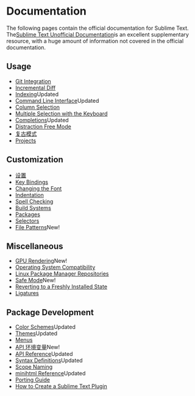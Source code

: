 # Documentation

The following pages contain the official documentation for Sublime Text. The[Sublime Text Unofficial Documentation](https://docs.sublimetext.io/)is an excellent supplementary resource, with a huge amount of information not covered in the official documentation.

## Usage

*   [Git Integration](git_integration)
*   [Incremental Diff](incremental_diff)
*   [Indexing](indexing)Updated
*   [Command Line Interface](command_line)Updated
*   [Column Selection](column_selection)
*   [Multiple Selection with the Keyboard](multiple_selection_with_the_keyboard)
*   [Completions](completions)Updated
*   [Distraction Free Mode](distraction_free)
*   [复古模式](vintage)
*   [Projects](projects)

## Customization

*   [设置](settings)
*   [Key Bindings](key_bindings)
*   [Changing the Font](font)
*   [Indentation](indentation)
*   [Spell Checking](spell_checking)
*   [Build Systems](build_systems)
*   [Packages](packages)
*   [Selectors](selectors)
*   [File Patterns](file_patterns)New!

## Miscellaneous

*   [GPU Rendering](gpu_rendering)New!
*   [Operating System Compatibility](os_compatibility)
*   [Linux Package Manager Repositories](linux_repositories)
*   [Safe Mode](safe_mode)New!
*   [Reverting to a Freshly Installed State](revert)
*   [Ligatures](ligatures)

## Package Development

*   [Color Schemes](color_schemes)Updated
*   [Themes](themes)Updated
*   [Menus](menus)
*   [API 环境变量](api_environments)New!
*   [API Reference](api_reference)Updated
*   [Syntax Definitions](syntax)Updated
*   [Scope Naming](scope_naming)
*   [minihtml Reference](minihtml)Updated
*   [Porting Guide](porting_guide)
*   [How to Create a Sublime Text Plugin](http://net.tutsplus.com/tutorials/python-tutorials/how-to-create-a-sublime-text-2-plugin/)
